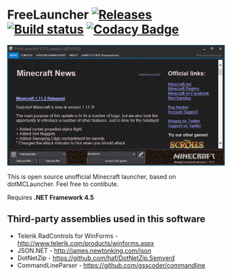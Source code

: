 # FreeLauncher [![Releases](https://img.shields.io/github/release/dedepete/FreeLauncher.svg)](https://github.com/k0shk0sh/FastHub/releases/latest) [![Build status](https://ci.appveyor.com/api/projects/status/bmha8jjjrptoa76j?svg=true)](https://ci.appveyor.com/project/dedepete/freelauncher) [![Codacy Badge](https://api.codacy.com/project/badge/Grade/a7a3d1a5f28c47bdba124f126892f4d5)](https://www.codacy.com/app/dedepete/FreeLauncher?utm_source=github.com&amp;utm_medium=referral&amp;utm_content=dedepete/FreeLauncher&amp;utm_campaign=Badge_Grade)

![Screenshot](.github/assets/wiki/screenshots/scr_015_01.png)

This is open source unofficial Minecraft launcher, based on dotMCLauncher. Feel free to contibute.

Requires **.NET Framework 4.5**

## Third-party assemblies used in this software
* Telerik RadControls for WinForms - http://www.telerik.com/products/winforms.aspx
* JSON.NET                         - http://james.newtonking.com/json
* DotNetZip                        - https://github.com/haf/DotNetZip.Semverd
* CommandLineParser                - https://github.com/gsscoder/commandline
